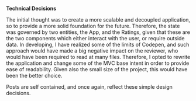 **Technical Decisions**

The initial thought was to create a more scalable and decoupled application, so to provide a more solid foundation for the future. Therefore, the state was governed by two entities, the App, and the Ratings, given that these are the two components which either interact with the user, or require outside data.
In developing, I have realized some of the limits of Codepen, and such approach would have made a big negative impact on the reviewer, who would have been required to read at many files.
Therefore, I opted to rewrite the application and change some of the MVC base intent in order to provide ease of readability. Given also the small size of the project, this would have been the better choice.

Posts are self contained, and once again, reflect these simple design decisions.
